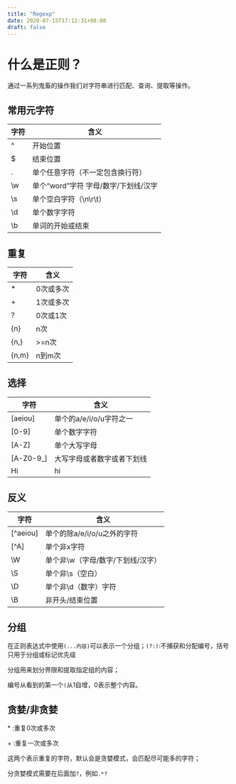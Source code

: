 ```yaml
---
title: "Regexp"
date: 2020-07-15T17:12:31+08:00
draft: false
---
```


# 什么是正则？

通过一系列鬼畜的操作我们对字符串进行匹配、查询、提取等操作。

## 常用元字符

|字符	|	含义|
|-------|-------|
|^ 	| 开始位置|
|$ 	| 结束位置|
|. 	| 单个任意字符（不⼀定包含换⾏符）|
|\w 	|单个“word”字符 字⺟/数字/下划线/汉字|
|\s 	|单个空⽩字符（\n\r\t）|
|\d 	|单个数字字符|
|\b 	|单词的开始或结束|


## 重复

|字符	|	含义|
|-------|-------|
|* 	|	0次或多次|
|+ 	|	1次或多次|
|? 	|	0次或1次|
|{n} |	n次|
|{n,}|	>=n次|
|{n,m}|	n到m次|

## 选择

|字符	|	含义|
|-------|-------|
|[aeiou] | 单个的a/e/i/o/u字符之⼀|
|[0-9] | 单个数字字符|
|[A-Z] |单个⼤写字⺟|
|[A-Z0-9_] |⼤写字⺟或者数字或者下划线|
|Hi|hi |等价于 [Hh]i Hi或者hi|

## 反义

|字符	|	含义|
|-------|-------|
[^aeiou] |单个的除a/e/i/o/u之外的字符
|[^A] |单个⾮x字符|
|\W |单个⾮\w（字⺟/数字/下划线/汉字）|
|\S |单个⾮\s（空⽩）|
|\D |单个⾮\d（数字）字符|
|\B |⾮开头/结束位置|

## 分组

在正则表达式中使用`(...内容)`可以表示一个分组；`(?:)`:不捕获和分配编号，括号只⽤于分组或标记优先级

分组用来划分界限和提取指定组的内容；

编号从看到的第一个`(`从1自增，0表示整个内容。


## 贪婪/非贪婪

\* :重复0次或多次

\+ :重复一次或多次

这两个表示重复的字符，默认会是贪婪模式，会匹配尽可能多的字符；

分贪婪模式需要在后面加`?`，例如`.*?`

